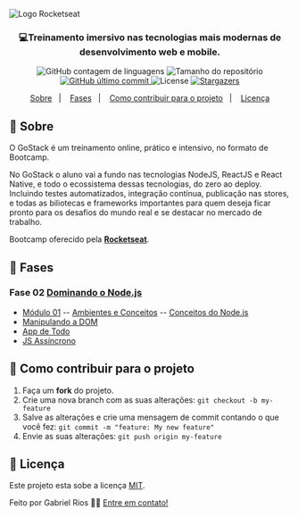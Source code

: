 ![Logo Rocketseat](https://camo.githubusercontent.com/d25397e9df01fe7882dcc1cbc96bdf052ffd7d0c/68747470733a2f2f73746f726167652e676f6f676c65617069732e636f6d2f676f6c64656e2d77696e642f626f6f7463616d702d676f737461636b2f6865616465722d6465736166696f732e706e67)

<h3 align="center">
  💻<strong>Treinamento imersivo</strong> nas tecnologias mais modernas de desenvolvimento web e mobile.
</h3>

<p align="center">
   <img alt="GitHub contagem de linguagens" src="https://img.shields.io/github/languages/count/grioos/bootcamp-gostack-old-version?color=663399&style=flat-square">

   <img alt="Tamanho do repositório" src="https://img.shields.io/github/repo-size/grioos/bootcamp-gostack-old-version?color=6AFDEF&style=flat-square">

   <a href="https://github.com/grioos/README-bootcamp-gostack-old-version/commits/master">
       <img alt="GitHub último commit" src="https://img.shields.io/github/last-commit/grioos/bootcamp-gostack-old-version?color=8F8F8F&style=flat-square">
   </a>
    
   <img alt="License" src="https://img.shields.io/github/license/grioos/bootcamp-gostack-old-version?color=72EF36&style=flat-square">
   
  <a href="https://github.com/grioos/bootcamp-gostack-old-version/stargazers">
   <img alt="Stargazers" src="https://img.shields.io/github/stars/grioos/bootcamp-gostack-old-version?style=social">
  </a>
</p>

<p align="center">
  <a href="#book-sobre">Sobre</a>&nbsp;&nbsp;&nbsp;|&nbsp;&nbsp;&nbsp;
  <a href="#open_file_folder-cursos">Fases</a>&nbsp;&nbsp;&nbsp;|&nbsp;&nbsp;&nbsp;
  <a href="#muscle-como-contribuir-para-o-projeto">Como contribuir para o projeto</a>&nbsp;&nbsp;&nbsp;|&nbsp;&nbsp;&nbsp;
  <a href="#pencil-licença">Licença</a>
</p>

## :book: Sobre
O GoStack é um treinamento online, prático e intensivo, no formato de Bootcamp.

No GoStack o aluno vai a fundo nas tecnologias NodeJS, ReactJS e React Native, e todo o ecossistema dessas tecnologias, do zero ao deploy. 
Incluindo testes automatizados, integração contínua, publicação nas stores, 
e todas as biliotecas e frameworks importantes para quem deseja ficar pronto para os desafios do mundo real e se destacar no mercado de trabalho.

Bootcamp oferecido pela **[Rocketseat](https://rocketseat.com.br/)**.
 
## :open_file_folder: Fases

### Fase 02 [Dominando o Node.js](https://github.com/grioos/bootcamp-gostack-old-version/tree/master/dominando-nodejs)

-   [Módulo 01](https://github.com/grioos/bootcamp-gostack-old-version/tree/master/dominando-nodejs/modulo01)
--    [Ambientes e Conceitos](https://github.com/grioos/bootcamp-gostack-old-version/tree/master/dominando-nodejs/modulo01/ambiente-conceitos)
--    [Conceitos do Node.js](https://github.com/grioos/bootcamp-gostack-old-version/tree/master/dominando-nodejs/modulo01/conceitos-nodejs)
-   [Manipulando a DOM](https://github.com/grioos/cursos-starter/tree/master/javascript/modulo02)
-   [App de Todo](https://github.com/grioos/cursos-starter/tree/master/javascript/modulo03)
-   [JS Assíncrono](https://github.com/grioos/cursos-starter/tree/master/javascript/modulo04)


## :muscle: Como contribuir para o projeto

1. Faça um **fork** do projeto.
2. Crie uma nova branch com as suas alterações: `git checkout -b my-feature`
3. Salve as alterações e crie uma mensagem de commit contando o que você fez: `git commit -m "feature: My new feature"`
4. Envie as suas alterações: `git push origin my-feature`


## :pencil: Licença

Este projeto esta sobe a licença [MIT](./LICENSE).

Feito por Gabriel Rios 👋🏻 [Entre em contato!](https://www.linkedin.com/in/grioos/)
